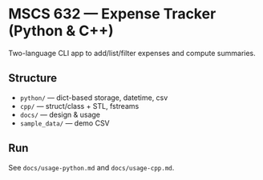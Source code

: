 # MSCS 632 — Expense Tracker (Python & C++)
Two-language CLI app to add/list/filter expenses and compute summaries.

## Structure
- `python/` — dict-based storage, datetime, csv
- `cpp/` — struct/class + STL, fstreams
- `docs/` — design & usage
- `sample_data/` — demo CSV

## Run
See `docs/usage-python.md` and `docs/usage-cpp.md`.

